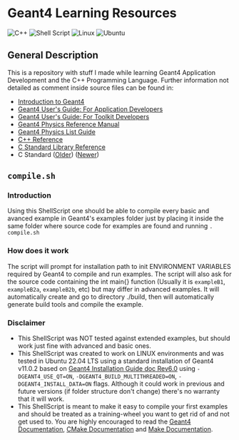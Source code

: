# Geant4 Learning Resources
![C++](https://img.shields.io/badge/c++-%2300599C.svg?style=for-the-badge&logo=c%2B%2B&logoColor=white&style=flat)
![Shell Script](https://img.shields.io/badge/shell_script-%23121011.svg?style=for-the-badge&logo=gnu-bash&logoColor=white&style=flat)
![Linux](https://img.shields.io/badge/Linux-FCC624?style=for-the-badge&logo=linux&logoColor=black&style=flat)
![Ubuntu](https://img.shields.io/badge/Ubuntu-E95420?style=for-the-badge&logo=ubuntu&logoColor=white&style=flat)

## General Description
This is a repository with stuff I made while learning Geant4 Application Development and the C++ Programming Language. Further information not detailed as comment inside source files can be found in:
 - [Introduction to Geant4](https://geant4-userdoc.web.cern.ch/UsersGuides/IntroductionToGeant4/html/index.html)
 - [Geant4 User's Guide: For Application Developers](https://geant4-userdoc.web.cern.ch/UsersGuides/ForApplicationDeveloper/html/index.html)
 - [Geant4 User's Guide: For Toolkit Developers](https://geant4-userdoc.web.cern.ch/UsersGuides/ForToolkitDeveloper/html/index.html)
 - [Geant4 Physics Reference Manual](https://geant4-userdoc.web.cern.ch/UsersGuides/PhysicsReferenceManual/html/index.html)
 - [Geant4 Physics List Guide](https://geant4-userdoc.web.cern.ch/UsersGuides/PhysicsListGuide/html/index.html)
 - [C++ Reference](https://en.cppreference.com/w/)
 - [C Standard Library Reference](https://en.cppreference.com/w/c/header)
 - C Standard ([Older](https://www.open-std.org/jtc1/sc22/wg14/www/docs/n1124.pdf)) ([Newer](https://www.iso.org/standard/74528.html))

## `compile.sh`
### Introduction
Using this ShellScript one should be able to compile every basic and avanced example in Geant4's examples folder just by placing it inside the same folder where source code for examples are found and running `. compile.sh`

### How does it work
The script will prompt for installation path to init ENVIRONMENT VARIABLES required by Geant4 to compile and run examples. The script will also ask for the source code containing the int main{} function (Usually it is `exampleB1`, `exampleB2a`, `exampleB2b`, etc) but may differ in advanced examples. It will automatically create and go to directory ./build, then will automatically generate build tools and compile the example.

### Disclaimer

 - This ShellScript was NOT tested against extended examples, but should work just fine with advanced and basic ones. 
 - This ShellScript was created to work on LINUX environments and was tested in Ubuntu 22.04 LTS using a standard installation of Geant4 v11.0.2 based on [Geant4 Installation Guide doc Rev6.0](https://geant4-userdoc.web.cern.ch/UsersGuides/InstallationGuide/html/installguide.html#on-unix-platforms) using `-DGEANT4_USE_QT=ON`, `-DGEANT4_BUILD_MULTITHREADED=ON`, `-DGEANT4_INSTALL_DATA=ON` flags. Although it could work in previous and future versions (if folder structure don't change) there's no warranty that it will work.
 - This ShellScript is meant to make it easy to compile your first examples and should be treated as a training-wheel you want to get rid of and not get used to. You are highly encouraged to read the [Geant4 Documentation](https://geant4.web.cern.ch/support/user_documentation), [CMake Documentation](https://cmake.org/documentation/) and [Make Documentation](https://www.gnu.org/software/make/manual/make.html).

